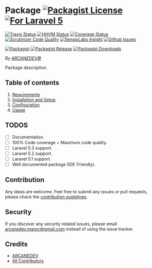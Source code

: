 # Package [![Packagist License][badge_license]](LICENSE.md) [![For Laravel 5][badge_laravel]][link-github-repo]

[![Travis Status][badge_build]][link-travis]
[![HHVM Status][badge_hhvm]][link-hhvm]
[![Coverage Status][badge_coverage]][link-scrutinizer]
[![Scrutinizer Code Quality][badge_quality]][link-scrutinizer]
[![SensioLabs Insight][badge_insight]][link-insight]
[![Github Issues][badge_issues]][link-github-issues]

[![Packagist][badge_package]][link-packagist]
[![Packagist Release][badge_release]][link-packagist]
[![Packagist Downloads][badge_downloads]][link-packagist]

*By [ARCANEDEV&copy;](http://www.arcanedev.net/)*

Package description.

## Table of contents

1. [Requirements](_docs/1.Requirements.md)
2. [Installation and Setup](_docs/2.Installation-and-Setup.md)
3. [Configuration](_docs/3.Configuration.md)
4. [Usage](_docs/4.Usage.md)

## TODOS

  - [ ] Documentation.
  - [ ] 100% Code coverage + Maximum code quality.
  - [ ] Laravel 5.3 support.
  - [ ] Laravel 5.2 support.
  - [ ] Laravel 5.1 support.
  - [ ] Well documented package (IDE Friendly).

## Contribution

Any ideas are welcome. Feel free to submit any issues or pull requests, please check the [contribution guidelines](CONTRIBUTING.md).

## Security

If you discover any security related issues, please email arcanedev.maroc@gmail.com instead of using the issue tracker.

## Credits

- [ARCANEDEV][link-author]
- [All Contributors][link-contributors]

[badge_laravel]:      https://img.shields.io/badge/For-Laravel%205.1|5.2-orange.svg?style=flat-square
[badge_license]:      https://img.shields.io/packagist/l/arcanedev/package.svg?style=flat-square
[badge_build]:        https://img.shields.io/travis/ARCANEDEV/Package.svg?style=flat-square
[badge_hhvm]:         https://img.shields.io/hhvm/arcanedev/package.svg?style=flat-square
[badge_coverage]:     https://img.shields.io/scrutinizer/coverage/g/ARCANEDEV/Package.svg?style=flat-square
[badge_quality]:      https://img.shields.io/scrutinizer/g/ARCANEDEV/Package.svg?style=flat-square
[badge_insight]:      https://img.shields.io/sensiolabs/i/[id].svg?style=flat-square
[badge_issues]:       https://img.shields.io/github/issues/ARCANEDEV/Package.svg?style=flat-square
[badge_package]:      https://img.shields.io/badge/package-arcanedev/package-blue.svg?style=flat-square
[badge_release]:      https://img.shields.io/packagist/v/arcanedev/package.svg?style=flat-square
[badge_downloads]:    https://img.shields.io/packagist/dt/arcanedev/package.svg?style=flat-square

[link-author]:        https://github.com/arcanedev-maroc
[link-github-repo]:   https://github.com/ARCANEDEV/Package
[link-github-issues]: https://github.com/ARCANEDEV/Package/issues
[link-contributors]:  https://github.com/ARCANEDEV/Package/graphs/contributors
[link-packagist]:     https://packagist.org/packages/arcanedev/package
[link-travis]:        https://travis-ci.org/ARCANEDEV/Package
[link-hhvm]:          http://hhvm.h4cc.de/package/arcanedev/package
[link-scrutinizer]:   https://scrutinizer-ci.com/g/ARCANEDEV/Package/?branch=master
[link-insight]:       https://insight.sensiolabs.com/projects/[id]
